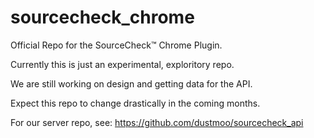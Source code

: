 # sourcecheck_chrome
Official Repo for the SourceCheck™ Chrome Plugin.

Currently this is just an experimental, exploritory repo.

We are still working on design and getting data for the API.

Expect this repo to change drastically in the coming months.

For our server repo, see: https://github.com/dustmoo/sourcecheck_api